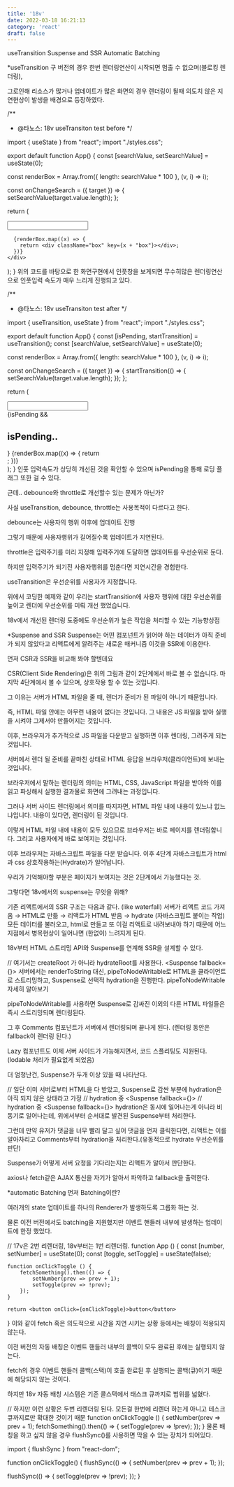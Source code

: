 ```yaml
---
title: '18v'
date: 2022-03-18 16:21:13
category: 'react'
draft: false
---
```


useTransition
Suspense and SSR
Automatic Batching

\*useTransition
구 버전의 경우 한번 렌더링연산이 시작되면 멈출 수 없으며(블로킹 렌더링),

그로인해 리소스가 많거나 업데이트가 많은 화면의 경우 렌더링이 될때 의도치 않은 지연현상이 발생을 배경으로 등장하였다.

/\*\*

- @타노스: 18v useTransiton test before
  \*/

import { useState } from "react";
import "./styles.css";

export default function App() {
const [searchValue, setSearchValue] = useState(0);

const renderBox = Array.from({ length: searchValue \* 100 }, (v, i) => i);

const onChangeSearch = ({ target }) => {
setSearchValue(target.value.length);
};

return (
<div className="App">
<div>
<input type="text" onChange={onChangeSearch} />
</div>

      {renderBox.map((x) => {
        return <div className="box" key={x + "box"}></div>;
      })}
    </div>

);
}
위의 코드를 바탕으로 한 화면구현에서 인풋창을 보게되면 무수히많은 렌더링연산으로 인풋입력 속도가 매우 느리게 진행되고 있다.

/\*\*

- @타노스: 18v useTransiton test after
  \*/

import { useTransition, useState } from "react";
import "./styles.css";

export default function App() {
const [isPending, startTransition] = useTransition();
const [searchValue, setSearchValue] = useState(0);

const renderBox = Array.from({ length: searchValue \* 100 }, (v, i) => i);

const onChangeSearch = ({ target }) => {
startTransition(() => {
setSearchValue(target.value.length);
});
};

return (
<div className="App">
<div>
<input type="text" onChange={onChangeSearch} />
</div>
{isPending && <h2>isPending..</h2>}
{renderBox.map((x) => {
return <div className="box" key={x + "key"}></div>;
})}
</div>
);
}
인풋 입력속도가 상당히 개선된 것을 확인할 수 있으며 isPending을 통해 로딩 플래그 또한 걸 수 있다.

근데.. debounce와 throttle로 개선할수 있는 문제가 아닌가?

사실 useTransition, debounce, throttle는 사용목적이 다르다고 한다.

debounce는 사용자의 행위 이후에 업데이트 진행

그렇기 때문에 사용자행위가 길어질수록 업데이트가 지연된다.

throttle은 입력주기를 미리 지정해 입력주기에 도달하면 업데이트를 우선순위로 둔다.

하지만 입력주기가 되기전 사용자행위를 멈춘다면 지연시간을 경험한다.

useTransition은 우선순위를 사용자가 지정합니다.

위에서 코딩한 예제와 같이 우리는 startTransition에 사용자 행위에 대한 우선순위를 높이고 렌더에 우선순위를 미뤄 개선 했었습니다.

18v에서 개선된 렌더링 도중에도 우선순위가 높은 작업을 처리할 수 있는 기능향상점

\*Suspense and SSR
Suspense는 어떤 컴포넌트가 읽어야 하는 데이터가 아직 준비가 되지 않았다고 리액트에게 알려주는 새로운 매커니즘 이것을 SSR에 이용한다.

먼저 CSR과 SSR을 비교해 봐야 할텐데요

CSR(Client Side Rendering)은 위의 그림과 같이 2단계에서 바로 볼 수 없습니다. 마지막 4단계에서 볼 수 있으며, 상호작용 할 수 있는 것입니다.

그 이유는 서버가 HTML 파일을 줄 때, 렌더가 준비가 된 파일이 아니기 때문입니다.

즉, HTML 파일 안에는 아무런 내용이 없다는 것입니다. 그 내용은 JS 파일을 받아 실행을 시켜야 그제서야 만들어지는 것입니다.

이후, 브라우저가 추가적으로 JS 파일을 다운받고 실행하면 이후 렌더링, 그려주게 되는 것입니다.

서버에서 렌더 될 준비를 끝마친 상태로 HTML 응답을 브라우저(클라이언트)에 보내는 것입니다.

브라우저에서 말하는 렌더링의 의미는 HTML, CSS, JavaScript 파일을 받아와 이를 읽고 파싱해서 실행한 결과물로 화면에 그려내는 과정입니다.

그러나 서버 사이드 렌더링에서 의미를 따지자면, HTML 파일 내에 내용이 있느냐 없느냐입니다. 내용이 있다면, 렌더링이 된 것입니다.

이렇게 HTML 파일 내에 내용이 모두 있으므로 브라우저는 바로 페이지를 렌더링합니다. 그리고 사용자에게 바로 보여지는 것입니다.

이후 브라우저는 자바스크립트 파일을 다운 받습니다. 이후 4단계 자바스크립트가 html과 css 상호작용하는(Hydrate)가 일어납니다.

우리가 기억해야할 부분은 페이지가 보여지는 것은 2단계에서 가능했다는 것.

그렇다면 18v에서의 suspense는 무엇을 위해?

기존 리액트에서의 SSR 구조는 다음과 같다. (like waterfall) 서버가 리액트 코드 가져옴 → HTML로 만듦 → 리액트가 HTML 받음 → hydrate (자바스크립트 붙이는 작업)
모든 데이터를 불러오고, html로 만들고 또 이걸 리액트로 내려보내야 하기 때문에 어느 지점에서 병목현상이 일어나면 (한없이) 느려지게 된다.

18v부터 HTML 스트리밍 API와 Suspense를 연계해 SSR을 설계할 수 있다.

// 여기서는 createRoot 가 아니라 hydrateRoot를 사용한다.
<Layout>
<NavBar />
<Sidebar />
<RightPane>
<Post />
<Suspense fallback={<Spinner />}>
<Comments />
</Suspense>
</RightPane>
</Layout>
서버에서는 renderToString 대신, pipeToNodeWritable로 HTML을 클라이언트로 스트리밍하고, Suspense로 선택적 hydration을 진행한다. pipeToNodeWritable 자세히 알아보기

pipeToNodeWritable를 사용하면 Suspense로 감싸진 이외의 다른 HTML 파일들은 즉시 스트리밍되며 렌더링된다.

그 후 Comments 컴포넌트가 서버에서 렌더링되며 끝나게 된다. (렌더링 동안은 fallback이 렌더링 된다.)

Lazy 컴포넌트도 이제 서버 사이드가 가능해지면서, 코드 스플리팅도 지원된다. (lodable 처리가 필요없게 되었음)

더 엄청난건, Suspense가 두개 이상 있을 때 나타난다.

// 일단 이미 서버로부터 HTML을 다 받았고, Suspense로 감싼 부분에 hydration은 아직 되지 않은 상태라고 가정
<Layout>
<NavBar />
// hydration 중
<Suspense fallback={<Spinner />}>
<Sidebar />
</Suspense>
<RightPane>
<Post />
// hydration 중
<Suspense fallback={<Spinner />}>
<Comments />
</Suspense>
</RightPane>
</Layout>
hydration은 동시에 일어나는게 아니라 비동기로 일어나는데, 위에서부터 순서대로 발견된 Suspense부터 처리한다.

그런데 만약 유저가 댓글을 너무 빨리 달고 싶어 댓글을 먼저 클릭한다면, 리액트는 이를 알아차리고 Comments부터 hydration을 처리한다.(유동적으로 hydrate 우선순위를 판단)

Suspense가 어떻게 서버 요청을 기다리는지는 리액트가 알아서 판단한다.

axios나 fetch같은 AJAX 통신을 자기가 알아서 파악하고 fallback을 출력한다.

\*automatic Batching
먼저 Batching이란?

여러개의 state 업데이트를 하나의 Renderer가 발생하도록 그룹화 하는 것.

물론 이전 버전에서도 batching을 지원했지만 이벤트 핸들러 내부에 발생하는 업데이트에 한정 했었다.

// 17v은 2번 리렌더링, 18v부터는 1번 리렌더링.
function App () {
const [number, setNumber] = useState(0);
const [toggle, setToggle] = useState(false);

    function onClickToggle () {
        fetchSomething().then(() => {
            setNumber(prev => prev + 1);
            setToggle(prev => !prev);
        });
    }

    return <button onClick={onClickToggle}>button</button>

}
이와 같이 fetch 혹은 의도적으로 시간을 지연 시키는 상황 등에서는 배칭이 적용되지 않는다.

이전 버전의 자동 배칭은 이벤트 핸들러 내부의 콜백이 모두 완료된 후에는 실행되지 않는다.

fetch의 경우 이벤트 핸들러 콜백(스택)이 호출 완료된 후 실행되는 콜백(큐)이기 때문에 해당되지 않는 것이다.

하지만 18v 자동 배칭 시스템은 기존 콜스택에서 태스크 큐까지로 범위를 넓혔다.

// 하지만 이런 상황은 두번 리렌더링 된다. 모든걸 한번에 리렌더 하는게 아니고 테스크 큐까지로만 확대한 것이기 때문
function onClickToggle () {
setNumber(prev => prev + 1);
fetchSomething().then(() => {
setToggle(prev => !prev);
});
}
물론 배칭을 하고 싶지 않을 경우 flushSync()를 사용하면 막을 수 있는 장치가 되어있다.

import { flushSync } from "react-dom";

function onClickToggle() {
flushSync(() => {
setNumber(prev => prev + 1);
});

flushSync(() => {
setToggle(prev => !prev);
});
}
